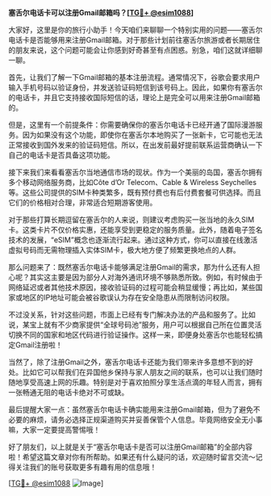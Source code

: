 **塞舌尔电话卡可以注册Gmail邮箱吗？[[TG💪+ @esim1088](https://t.me/s/esim1088)]**

大家好，这里是你的旅行小助手！今天咱们来聊聊一个特别实用的问题——塞舌尔电话卡是否能够用来注册Gmail邮箱。对于那些计划前往塞舌尔旅游或者长期居住的朋友来说，这个问题可能会让你感到好奇甚至有点困惑。别急，咱们这就详细聊一聊。

首先，让我们了解一下Gmail邮箱的基本注册流程。通常情况下，谷歌会要求用户输入手机号码以验证身份，并发送验证码短信到该号码上。因此，如果你有塞舌尔的电话卡，并且它支持接收国际短信的话，理论上是完全可以用来注册Gmail邮箱的。

但是，这里有一个前提条件：你需要确保你的塞舌尔电话卡已经开通了国际漫游服务。因为如果没有这个功能，即使你在塞舌尔本地购买了一张新卡，它可能也无法正常接收到国外发来的验证码短信。所以，在出发前最好提前联系运营商确认一下自己的电话卡是否具备这项功能。

接下来我们来看看塞舌尔当地通信市场的现状。作为一个美丽的岛国，塞舌尔拥有多个移动网络服务商，比如Côte d’Or Telecom、Cable & Wireless Seychelles等。这些公司提供的SIM卡种类繁多，既有预付费也有后付费套餐可供选择。而且它们的价格相对合理，非常适合短期游客使用。

对于那些打算长期逗留在塞舌尔的人来说，则建议考虑购买一张当地的永久SIM卡。这类卡片不仅价格实惠，还能享受到更稳定的服务质量。此外，随着电子签名技术的发展，“eSIM”概念也逐渐流行起来。通过这种方式，你可以直接在线激活虚拟号码而无需物理插入实体SIM卡，极大地方便了频繁更换地点的人群。

那么问题来了：既然塞舌尔电话卡能够满足注册Gmail的需求，那为什么还有人担心呢？其实这主要是因为部分人对海外通讯环境不够熟悉所致。例如，有时候由于网络延迟或者其他技术原因，接收验证码的过程可能会稍显缓慢；再比如，某些国家或地区的IP地址可能会被谷歌误认为存在安全隐患从而限制访问权限。

不过没关系，针对这些问题，市面上已经有专门解决办法的产品和服务了。比如说，某宝上就有不少商家提供“全球号码池”服务，用户可以根据自己所在位置灵活切换不同的国家和地区代码进行验证操作。这样一来，即便身处塞舌尔也能轻松搞定Gmail注册啦！

当然了，除了注册Gmail之外，塞舌尔电话卡还能为我们带来许多意想不到的好处。比如它可以帮我们在异国他乡保持与家人朋友之间的联系，也可以让我们随时随地享受高速上网的乐趣。特别是对于喜欢拍照分享生活点滴的年轻人而言，拥有一张畅通无阻的电话卡绝对不可或缺。

最后提醒大家一点：虽然塞舌尔电话卡确实能用来注册Gmail邮箱，但为了避免不必要的麻烦，请务必选择正规渠道购买并妥善保管个人信息。毕竟网络安全无小事嘛，大家一定要提高警惕哦！

好了朋友们，以上就是关于“塞舌尔电话卡是否可以注册Gmail邮箱”的全部内容啦！希望这篇文章对你有所帮助。如果还有什么疑问的话，欢迎随时留言交流～记得关注我们的账号获取更多有趣有用的信息哦！

[[TG💪+ @esim1088](https://t.me/s/esim1088) ![Image](https://i.postimg.cc/4NQfJmqS/Snipaste-2025-05-13-00-14-12.png)]